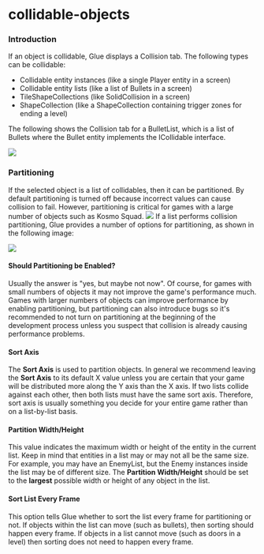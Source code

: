 # collidable-objects

### Introduction

If an object is collidable, Glue displays a Collision tab. The following types can be collidable:

* Collidable entity instances (like a single Player entity in a screen)
* Collidable entity lists (like a list of Bullets in a screen)
* TileShapeCollections (like SolidCollision in a screen)
* ShapeCollection (like a ShapeCollection containing trigger zones for ending a level)

The following shows the Collision tab for a BulletList, which is a list of Bullets where the Bullet entity implements the ICollidable interface.

![](../../../../media/2021-03-img_6040f2f675be3.png)

### Partitioning

If the selected object is a list of collidables, then it can be partitioned. By default partitioning is turned off because incorrect values can cause collision to fail. However, partitioning is critical for games with a large number of objects such as Kosmo Squad. ![](https://cdn.akamai.steamstatic.com/steam/apps/1448070/ss_61c7bc5936ca829c8ea8da9ba38fd17cdb82b100.1920x1080.jpg?t=1605029685) If a list performs collision partitioning, Glue provides a number of options for partitioning, as shown in the following image:

![](../../../../media/2021-03-img_6040fe7465256.png)

#### Should Partitioning be Enabled?

Usually the answer is "yes, but maybe not now". Of course, for games with small numbers of objects it may not improve the game's performance much. Games with larger numbers of objects can improve performance by enabling partitioning, but partitioning can also introduce bugs so it's recommended to not turn on partitioning at the beginning of the development process unless you suspect that collision is already causing performance problems.

#### Sort Axis

The **Sort Axis** is used to partition objects. In general we recommend leaving the **Sort Axis** to its default X value unless you are certain that your game will be distributed more along the Y axis than the X axis. If two lists collide against each other, then both lists must have the same sort axis. Therefore, sort axis is usually something you decide for your entire game rather than on a list-by-list basis.

#### Partition Width/Height

This value indicates the maximum width or height of the entity in the current list. Keep in mind that entities in a list may or may not all be the same size. For example, you may have an EnemyList, but the Enemy instances inside the list may be of different size. The **Partition Width/Height** should be set to the **largest** possible width or height of any object in the list.

#### Sort List Every Frame

This option tells Glue whether to sort the list every frame for partitioning or not. If objects within the list can move (such as bullets), then sorting should happen every frame. If objects in a list cannot move (such as doors in a level) then sorting does not need to happen every frame.     &#x20;
